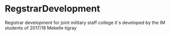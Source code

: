 # RegstrarDevelopment
Registrar development for joint military staff college it`s developed by the IM students of 2017/18
Mekelle tigray
